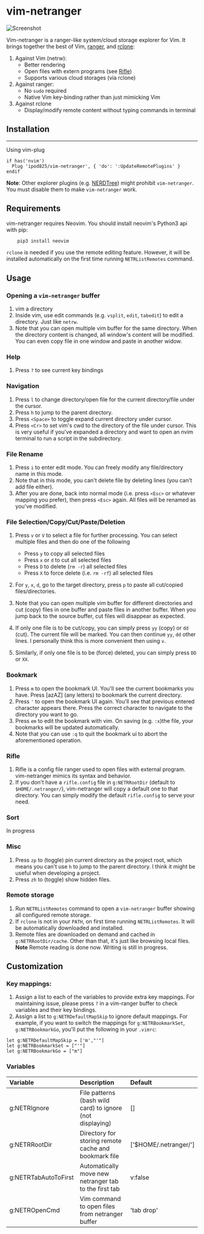 vim-netranger
=============
![Screenshot](https://user-images.githubusercontent.com/1246394/33575494-da0dbff4-d90a-11e7-8b26-f839493b48cc.png)

Vim-netranger is a ranger-like system/cloud storage explorer for Vim. It brings together the best of Vim, [ranger](https://github.com/ranger/ranger), and [rclone](https://rclone.org/):

1. Against Vim (netrw):
    - Better rendering
    - Open files with extern programs (see [Rifle](#rifle))
    - Supports various cloud storages (via rclone)
2. Against ranger:
    - No `sudo` required
    - Native Vim key-binding rather than just mimicking Vim
3. Against rclone
    - Display/modify remote content without typing commands in terminal

## Installation
------------

Using vim-plug

```viml
if has('nvim')
  Plug 'ipod825/vim-netranger', { 'do': ':UpdateRemotePlugins' }
endif
```
__Note__: Other explorer plugins (e.g. [NERDTree](https://github.com/scrooloose/nerdtree)) might prohibit `vim-netranger`. You must disable them to make `vim-netranger` work.

## Requirements

vim-netranger requires Neovim. You should install neovim's Python3 api with pip:

```bash
    pip3 install neovim
```

`rclone` is needed if you use the remote editing feature. However, it will be installed automatically on the first time running `NETRListRemotes` command.


## Usage

### Opening a `vim-netranger` buffer
1. vim a directory
2. Inside vim, use edit commands (e.g. `vsplit`, `edit`, `tabedit`) to edit a directory. Just like `netrw`.
3. Note that you can open multiple vim buffer for the same directory. When the directory content is changed, all window's content will be modified. You can even copy file in one window and paste in another widow.

### Help
1. Press `?` to see current key bindings

### Navigation
1. Press `l` to change directory/open file for the current directory/file under the cursor.
2. Press `h` to jump to the parent directory.
3. Press `<Space>` to toggle expand current directory under cursor.
4. Press `<Cr>` to set vim's cwd to the directory of the file under cursor. This is very useful if you've expanded a directory and want to open an nvim terminal to run a script in the subdirectory. 

### File Rename
1. Press `i` to enter edit mode. You can freely modify any file/directory name in this mode.
2. Note that in this mode, you can't delete file by deleting lines (you can't add file either).
3. After you are done, back into normal mode (i.e. press `<Esc>` or whatever mapping you prefer), then press `<Esc>` again. All files will be renamed as you've modified.

### File Selection/Copy/Cut/Paste/Deletion
1. Press `v` or `V` to select a file for further processing. You can select multiple files and then do one of the following
    * Press `y` to copy all selected files
    * Press `x` or `d` to cut all selected files
    * Press `D` to delete (`rm -r`) all selected files
    * Press `X` to force delete (i.e. `rm -rf`) all selected files

2. For `y`, `x`, `d`, go to the target directory, press `p` to paste all cut/copied files/directories.
3. Note that you can open multiple vim buffer for different directories and cut (copy) files in one buffer and paste files in another buffer. When you jump back to the source buffer, cut files will disappear as expected.
4. If only one file is to be cut/copy, you can simply press `yy` (copy) or `dd` (cut). The current file will be marked. You can then continue `yy`,  `dd` other lines. I personally think this is more convenient then using `v`.
5. Similarly, if only one file is to be (force) deleted, you can simply press `DD` or `XX`.

### Bookmark
1. Press `m` to open the bookmark UI. You'll see the current bookmarks you have. Press [azAZ] (any letters) to bookmark the current directory.
2. Press `'` to open the bookmark UI again. You'll see that previous entered character appears there. Press the correct character to navigate to the directory you want to go.
3. Press `em` to edit the bookmark with vim. On saving (e.g. `:x`)the file, your bookmarks will be updated automatically.
4. Note that you can use `:q` to quit the bookmark ui to abort the aforementioned operation. 

### Rifle
1. Rifle is a config file ranger used to open files with external program. vim-netranger mimics its syntax and behavior.
2. If you don't have a `rifle.config` file in `g:NETRRootDir` (default to `$HOME/.netranger/`), vim-netranger will copy a default one to that directory. You can simply modify the default `rifle.config` to serve your need.


### Sort
In progress

### Misc
1. Press `zp` to (toggle) pin current directory as the project root, which means you can't use `h` to jump to the parent directory. I think it might be useful when developing a project.
2. Press `zh` to (toggle) show hidden files.

### Remote storage
1. Run `NETRListRemotes` command to open a `vim-netranger` buffer showing all configured remote storage.
2. If `rclone` is not in your `PATH`, on first time running `NETRListRemotes`. It will be automatically downloaded and installed.
3. Remote files are downloaded on demand and cached in `g:NETRRootDir/cache`. Other than that, it's just like browsing local files.
__Note__ Remote reading is done now. Writing is still in progress.

## Customization
### Key mappings:
1. Assign a list to each of the variables to provide extra key mappings. For maintaining issue, please press `?` in a vim-ranger buffer to check variables and their key bindings.
2. Assign a list to `g:NETRDefaultMapSkip` to ignore default mappings. For example, if you want to switch the mappings for `g:NETRBookmarkSet`, `g:NETRBookmarkGo`, you'll put the following in your `.vimrc`:
```vim
let g:NETRDefaultMapSkip = ['m',"'"]
let g:NETRBookmarkSet = ["'"]
let g:NETRBookmarkGo = ["m"]
```

### Variables
| Variable             | Description                                               | Default               |
| :------------        | :--------------                                           | :----------------     |
| g:NETRIgnore         | File patterns (bash wild card) to ignore (not displaying) | []                    |
| g:NETRRootDir        | Directory for storing remote cache and bookmark file      | ['$HOME/.netranger/'] |
| g:NETRTabAutoToFirst | Automatically move new netranger tab to the first tab     | v:false               |
| g:NETROpenCmd        | Vim command to open files from netranger buffer           | 'tab drop'            |

